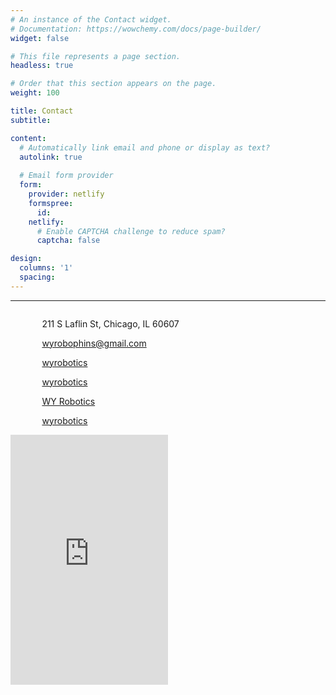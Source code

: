```yaml
---
# An instance of the Contact widget.
# Documentation: https://wowchemy.com/docs/page-builder/
widget: false

# This file represents a page section.
headless: true

# Order that this section appears on the page.
weight: 100

title: Contact
subtitle:

content:
  # Automatically link email and phone or display as text?
  autolink: true
  
  # Email form provider
  form:
    provider: netlify
    formspree:
      id:
    netlify:
      # Enable CAPTCHA challenge to reduce spam?
      captcha: false

design:
  columns: '1'
  spacing:
---
```


-----

<div>
<div style="padding-right: 5%;
        padding-left: 10%;
        float: left;
        width: 50%;">
<p><i class="fas fa-map-marked-alt" style="font-size:2em"></i> 211 S Laflin St, Chicago, IL 60607</p>
<p><i class="fas fa-envelope-square" style="font-size:2em"></i>   <a href="mailto:wyrobophins@gmail.com"> wyrobophins@gmail.com</a></p>
<p><i class="fab fa-facebook-square" style="font-size:2em"></i>   <a href="https://www.facebook.com/wyrobotics" target="_blank">wyrobotics</a></p>
<p><i class="fab fa-instagram-square" style="font-size:2em"></i>   <a href="https://www.instagram.com/wyrobotics/" target="_blank">wyrobotics</a></p>
<p><i class="fab fa-youtube-square" style="font-size:2em"></i>   <a href="https://www.youtube.com/channel/UC8SGK72k37u9TlL6_2rMClg" target="_blank">WY Robotics</a></p>
<p><i class="fab fa-github-square" style="font-size:2em"></i>   <a href="https://github.com/wyrobotics" target="_blank">wyrobotics</a></p>
</div>

<div style="padding-right: 5%;
        float: left;
        width: 50%;">
<iframe src="https://www.google.com/maps/embed?pb=!1m18!1m12!1m3!1d2100.596525629473!2d-87.66509620720309!3d41.87797063403916!2m3!1f0!2f0!3f0!3m2!1i1024!2i768!4f13.1!3m3!1m2!1s0x880e2d2249e94167%3A0xad85d324bc96cc05!2sWhitney%20Young%20Magnet%20High%20School!5e0!3m2!1sen!2sus!4v1633305107351!5m2!1sen!2sus" width="100%" height="400px" style="border:0;" allowfullscreen="true" loading="lazy"></iframe>
</div>
</div>
